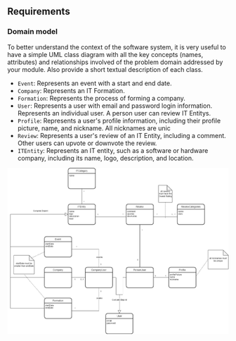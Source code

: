 
## Requirements

### Domain model

To better understand the context of the software system, it is very useful to have a simple UML class diagram with all the key concepts (names, attributes) and relationships involved of the problem domain addressed by your module. 
Also provide a short textual description of each class. 

- `Event`: Represents an event with a start and end date.
- `Company`: Represents an IT Formation.
- `Formation`: Represents the process of forming a company.
- `User`: Represents a user with email and password login information. Represents an individual user. A person user can review IT Entitys.
- `Profile`: Represents a user's profile information, including their profile picture, name, and nickname. All nicknames are unic
- `Review`: Represents a user's review of an IT Entity, including a comment. Other users can upvote or downvote the review.
- `ITEntity`: Represents an IT entity, such as a software or hardware company, including its name, logo, description, and location.


![Domain model](../images/domainModel.png)
